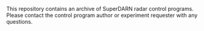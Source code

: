 This repository contains an archive of SuperDARN radar control programs.
Please contact the control program author or experiment requester with any questions.
